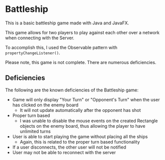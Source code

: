 # Battleship

This is a basic battleship game made with Java and JavaFX.

This game allows for two players to play against each other over a network when connecting with the Server.

To accomplish this, I used the Observable pattern with `propertyChangeListener()`.

Please note, this game is not complete. There are numerous deficiencies.

## Deficiencies
The following are the known deficiencies of the Battleship game:
- Game will only display "Your Turn" or "Opponent's Turn" when the user has clicked on the enemy board
    - It will not update automatically after the opponent has shot
- Proper turn based
    - I was unable to disable the mouse events on the created Rectangle objects on the enemy board, thus allowing the player to have unlimited turns
- User is able to start playing the game without placing all the ships 
    - Again, this is related to the proper turn based functionality
- If a user disconnects, the other user will not be notified
- User may not be able to reconnect with the server